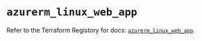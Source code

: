 # `azurerm_linux_web_app`

Refer to the Terraform Registory for docs: [`azurerm_linux_web_app`](https://registry.terraform.io/providers/hashicorp/azurerm/3.65.0/docs/resources/linux_web_app).

